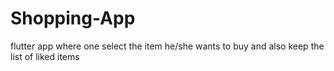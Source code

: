 # Shopping-App
flutter app where one select the item he/she wants to buy and also keep the list of liked items
